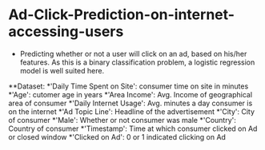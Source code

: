 # Ad-Click-Prediction-on-internet-accessing-users

* Predicting whether or not a user will click on an ad, based on his/her features. As this is a binary classification problem, a logistic regression model is well suited here.

**Dataset:
*'Daily Time Spent on Site': consumer time on site in minutes
*'Age': cutomer age in years
*'Area Income': Avg. Income of geographical area of consumer
*'Daily Internet Usage': Avg. minutes a day consumer is on the internet
*'Ad Topic Line': Headline of the advertisement
*'City': City of consumer
*'Male': Whether or not consumer was male
*'Country': Country of consumer
*'Timestamp': Time at which consumer clicked on Ad or closed window
*'Clicked on Ad': 0 or 1 indicated clicking on Ad
